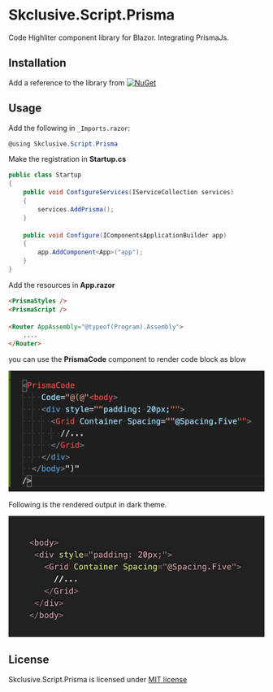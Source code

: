 Skclusive.Script.Prisma
=============================

Code Highliter component library for Blazor. Integrating PrismaJs.

## Installation

Add a reference to the library from [![NuGet](https://img.shields.io/nuget/v/Skclusive.Script.Prisma.svg)](https://www.nuget.org/packages/Skclusive.Script.Prisma/)

## Usage

Add the following in `_Imports.razor`:

```cs
@using Skclusive.Script.Prisma
```

Make the registration in **Startup.cs**

```cs
public class Startup
{
    public void ConfigureServices(IServiceCollection services)
    {
        services.AddPrisma();
    }

    public void Configure(IComponentsApplicationBuilder app)
    {
        app.AddComponent<App>("app");
    }
}
```

Add the resources in **App.razor**

```html
<PrismaStyles />
<PrismaScript />

<Router AppAssembly="@typeof(Program).Assembly">
    ....
</Router>
```

you can use the **PrismaCode** component to render code block as blow

![PrismaCode](images/usage.png)

Following is the rendered output in dark theme.

![Code Rendered](images/rendered.png)

## License

Skclusive.Script.Prisma is licensed under [MIT license](http://www.opensource.org/licenses/mit-license.php)
